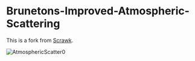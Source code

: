# Brunetons-Improved-Atmospheric-Scattering

This is a fork from [Scrawk](https://github.com/Scrawk/Brunetons-Improved-Atmospheric-Scattering).

![AtmosphericScatter0](https://i.imgur.com/iLEAWBH.jpg)
